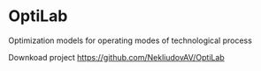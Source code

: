 # OptiLab
Optimization models for operating modes of technological process

Downkoad project https://github.com/NekliudovAV/OptiLab
